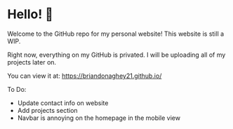 # Hello! 👋

Welcome to the GitHub repo for my personal website! This website is still a WIP. 

Right now, everything on my GitHub is privated. I will be uploading all of my projects later on.

You can view it at: https://briandonaghey21.github.io/

To Do:

 * Update contact info on website
 * Add projects section
 * Navbar is annoying on the homepage in the mobile view
